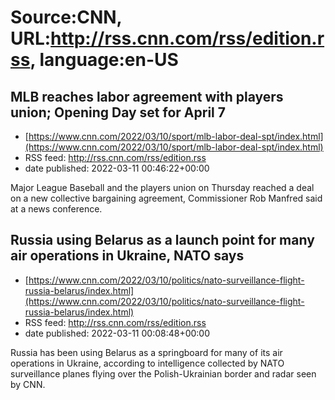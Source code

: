 # Source:CNN, URL:http://rss.cnn.com/rss/edition.rss, language:en-US

## MLB reaches labor agreement with players union; Opening Day set for April 7
 - [https://www.cnn.com/2022/03/10/sport/mlb-labor-deal-spt/index.html](https://www.cnn.com/2022/03/10/sport/mlb-labor-deal-spt/index.html)
 - RSS feed: http://rss.cnn.com/rss/edition.rss
 - date published: 2022-03-11 00:46:22+00:00

Major League Baseball and the players union on Thursday reached a deal on a new collective bargaining agreement, Commissioner Rob Manfred said at a news conference.

## Russia using Belarus as a launch point for many air operations in Ukraine, NATO says
 - [https://www.cnn.com/2022/03/10/politics/nato-surveillance-flight-russia-belarus/index.html](https://www.cnn.com/2022/03/10/politics/nato-surveillance-flight-russia-belarus/index.html)
 - RSS feed: http://rss.cnn.com/rss/edition.rss
 - date published: 2022-03-11 00:08:48+00:00

Russia has been using Belarus as a springboard for many of its air operations in Ukraine, according to intelligence collected by NATO surveillance planes flying over the Polish-Ukrainian border and radar seen by CNN.

